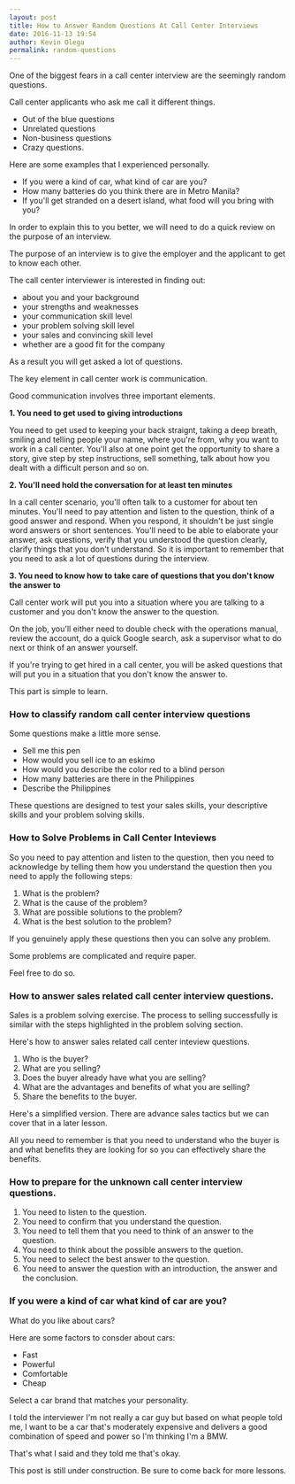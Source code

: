 ```yaml
---
layout: post
title: How to Answer Random Questions At Call Center Interviews
date: 2016-11-13 19:54
author: Kevin Olega
permalink: random-questions
---
```


One of the biggest fears in a call center interview are the seemingly random questions.

Call center applicants who ask me call it different things.

- Out of the blue questions
- Unrelated questions
- Non-business questions
- Crazy questions.

Here are some examples that I experienced personally.

- If you were a kind of car, what kind of car are you?
- How many batteries do you think there are in Metro Manila?
- If you'll get stranded on a desert island, what food will you bring with you?

In order to explain this to you better, we will need to do a quick review on the purpose of an interview.

The purpose of an interview is to give the employer and the applicant to get to know each other.

The call center interviewer is interested in finding out:

- about you and your background
- your strengths and weaknesses
- your communication skill level
- your problem solving skill level
- your sales and convincing skill level
- whether are a good fit for the company

As a result you will get asked a lot of questions.

The key element in call center work is communication. 

Good communication involves three important elements.

**1. You need to get used to giving introductions**

You need to get used to keeping your back straignt, taking a deep breath, smiling and telling people your name, where you're from, why you want to work in a call center. You'll also at one point get the opportunity to share a story, give step by step instructions, sell something, talk about how you dealt with a difficult person and so on.

**2. You'll need hold the conversation for at least ten minutes**

In a call center scenario, you'll often talk to a customer for about ten minutes. You'll need to pay attention and listen to the question, think of a good answer and respond. When you respond, it shouldn't be just single word answers or short sentences. You'll need to be able to elaborate your answer, ask questions, verify that you understood the question clearly, clarify things that you don't understand. So it is important to remember that you need to ask a lot of questions during the interview.

**3. You need to know how to take care of questions that you don't know the answer to**

Call center work will put you into a situation where you are talking to a customer and you don't know the answer to the question. 

On the job, you'll either need to double check with the operations manual, review the account, do a quick Google search, ask a supervisor what to do next or think of an answer yourself. 

If you're trying to get hired in a call center, you will be asked questions that will put you in a situation that you don't know the answer to.

This part is simple to learn.

### How to classify random call center interview questions

Some questions make a little more sense.
- Sell me this pen
- How would you sell ice to an eskimo
- How would you describe the color red to a blind person
- How many batteries are there in the Philippines
- Describe the Philippines

These questions are designed to test your sales skills, your descriptive skills and your problem solving skills.

### How to Solve Problems in Call Center Inteviews

So you need to pay attention and listen to the question, then you need to acknowledge by telling them how you understand the question then you need to apply the following steps:

1. What is the problem?
2. What is the cause of the problem?
3. What are possible solutions to the problem?
4. What is the best solution to the problem?

If you genuinely apply these questions then you can solve any problem.

Some problems are complicated and require paper.

Feel free to do so.

### How to answer sales related call center interview questions.

Sales is a problem solving exercise. The process to selling successfully is similar with the steps highlighted in the problem solving section.

Here's how to answer sales related call center inteview questions.

1. Who is the buyer? 
2. What are you selling?
3. Does the buyer already have what you are selling?
4. What are the advantages and benefits of what you are selling?
5. Share the benefits to the buyer.

Here's a simplified version. There are advance sales tactics but we can cover that in a later lesson.

All you need to remember is that you need to understand who the buyer is and what benefits they are looking for so you can effectively share the benefits.

### How to prepare for the unknown call center interview questions.


1. You need to listen to the question.
2. You need to confirm that you understand the question.
3. You need to tell them that you need to think of an answer to the question.
4. You need to think about the possible answers to the quetion.
5. You need to select the best answer to the question.
6. You need to answer the question with an introduction, the answer and the conclusion.


### If you were a kind of car what kind of car are you?

What do you like about cars?

Here are some factors to consder about cars:
- Fast
- Powerful
- Comfortable 
- Cheap


Select a car brand that matches your personality.

I told the interviewer I'm not really a car guy but based on what people told me, I want to be a car that's moderately expensive and delivers a good combination of speed and power so I'm thinking I'm a BMW.

That's what I said and they told me that's okay.

This post is still under construction. Be sure to come back for more lessons.
